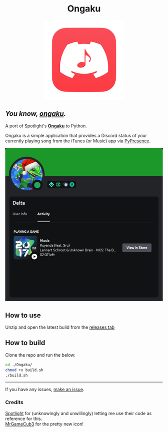<h1 align = 'center'>Ongaku</h1>
<p align = 'center'>
    <img style = 'max-width: 100%; height:auto;' src = '/images/AppIcon.iconset/icon_256x256.png?raw=true' />
</p>


## _You know, [ongaku](https://jisho.org/word/%E9%9F%B3%E6%A5%BD)._


A port of Spotlight's **[Ongaku](https://github.com/spotlightishere/Ongaku)** to Python.

Ongaku is a simple application that provides a Discord status of your currently playing song from the iTunes (or Music) app via [PyPresence](https://github.com/qwertyquerty/pypresence).

![Example Image](/images/screenshot3.png?raw=true)

<!--
Lyrics extension is currently deprecated

> I've been working on an optional lyrics extension, so here's an example of it [here](https://music.mi460.dev/#api=True&lyrics=Ghosted%20DJ%0DDon't%20make%20what%20I%20play%0DPut%20my%20name%20on%20it%20anyway%0DGhosted%20DJ%0DCommissioned%20my%20tunes%0DHit%20the%20charts%20too%0DThat's%20how%20I%20roll%0DIt%20may%20be%20shallow%0DBut%20I'm%20here%20not%20you%0DPay%20them%20cash%0DGet%20new%20tunes%0DSay%20they're%20yours%0DPretend%20you're%20cool&song=Ghosted%20DJ%20(feat.%20Kitty%20Chan)%20[Radio%20Edit]&state=Ghosted%20DJ%20-%20Single%2C%20NeoQor%20%26%20S3RL)!

-->

## How to use
Unzip and open the latest build from the [releases tab](https://github.com/MCMi460/Ongaku/releases)
## How to build
Clone the repo and run the below:
```sh
cd ./Ongaku/
chmod +x build.sh
./build.sh
```
---
If you have any issues, [make an issue](https://github.com/MCMi460/Ongaku/issues/new).

### Credits
[Spotlight](https://github.com/spotlightishere) for (unknowingly and unwillingly) letting me use their code as reference for this.  
[MrGameCub3](https://github.com/mrgamecub3) for the pretty new icon!

<!--- You found an easter egg! Here's a cookie UwU :totallyrealcookie.png: -->
